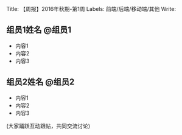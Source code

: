 Title: 【周报】2016年秋期-第1周
Labels: 前端/后端/移动端/其他
Write: 

## 组员1姓名 @组员1
* 内容1
* 内容2
* 内容3

## 组员2姓名 @组员2
* 内容1
* 内容2
* 内容3

(大家踊跃互动跟帖，共同交流讨论)
